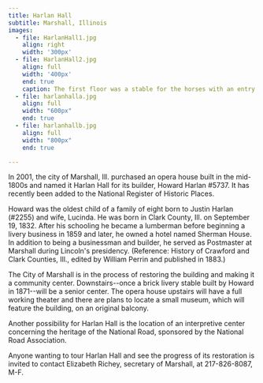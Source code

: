 ```yaml
---
title: Harlan Hall
subtitle: Marshall, Illinois
images:
  - file: HarlanHall1.jpg
    align: right
    width: '300px'
  - file: HarlanHall2.jpg
    align: full
    width: '400px'
    end: true
    caption: The first floor was a stable for the horses with an entry under the fire escape. The horses hung their heads out of the first floor windows. Numerous stage-type events were held on the second floor.
  - file: harlanhalla.jpg
    align: full
    width: "600px"
    end: true
  - file: harlanhallb.jpg
    align: full
    width: "800px"
    end: true

---
```


In 2001, the city of Marshall, Ill. purchased an opera house built in the mid-1800s and named it Harlan Hall for its builder, Howard Harlan #5737. It has recently been added to the National Register of Historic Places.

Howard was the oldest child of a family of eight born to Justin Harlan (#2255) and wife, Lucinda. He was born in Clark County, Ill. on September 19, 1832. After his schooling he became a lumberman before beginning a livery business in 1859 and later, he owned a hotel named Sherman House. In addition to being a businessman and builder, he served as Postmaster at Marshall during Lincoln's presidency. (Reference: History of Crawford and Clark Counties, Ill., edited by William Perrin and published in 1883.)

The City of Marshall is in the process of restoring the building and making it a community center. Downstairs--once a brick livery stable built by Howard in 1871--will be a senior center. The opera house upstairs will have a full working theater and there are plans to locate a small museum, which will feature the building, on an original balcony.

Another possibility for Harlan Hall is the location of an interpretive center concerning the heritage of the National Road, sponsored by the National Road Association.

Anyone wanting to tour Harlan Hall and see the progress of its restoration is invited to contact Elizabeth Richey, secretary of Marshall, at 217-826-8087, M-F.